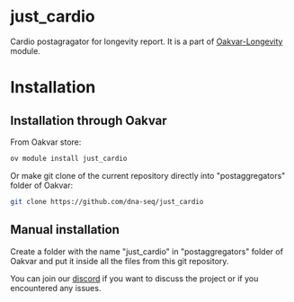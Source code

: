 # just_cardio
Cardio postagragator for longevity report.  It is a part of [Oakvar-Longevity](https://github.com/dna-seq/oakvar-longevity) module.

# Installation
## Installation through Oakvar

From Oakvar store:
```bash
ov module install just_cardio
```
Or make git clone of the current repository directly into "postaggregators" folder of Oakvar:
```bash
git clone https://github.com/dna-seq/just_cardio
```

## Manual installation

Create a folder with the name "just_cardio" in "postaggregators" folder of Oakvar and put it inside all the files from this git repository.

You can join our [discord](https://discord.gg/5WU6aSANXy) if you want to discuss the project or if you encountered any issues.
